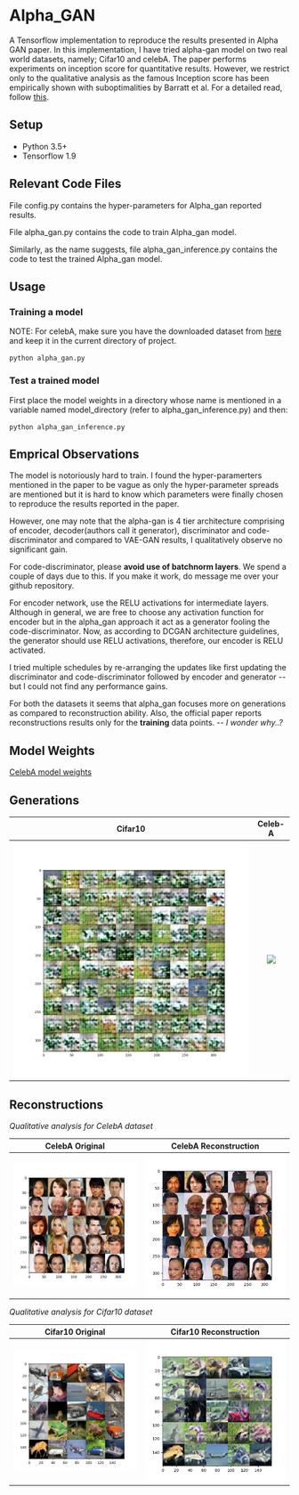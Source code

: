 # Alpha_GAN
A Tensorflow implementation to reproduce the results presented in Alpha GAN paper. In this implementation, I have tried alpha-gan model on two real world datasets, namely; Cifar10 and celebA. The paper performs experiments on inception score for quantitative results. However, we restrict only to the qualitative analysis as the famous Inception score has been empirically shown with suboptimalities by Barratt et al. For a detailed read, follow [this](https://arxiv.org/abs/1801.01973).

## Setup
* Python 3.5+
* Tensorflow 1.9

## Relevant Code Files

File config.py contains the hyper-parameters for Alpha_gan reported results.

File alpha_gan.py contains the code to train Alpha_gan model.

Similarly, as the name suggests, file alpha_gan_inference.py contains the code to test the trained Alpha_gan model.

## Usage
### Training a model
NOTE: For celebA, make sure you have the downloaded dataset from [here](http://mmlab.ie.cuhk.edu.hk/projects/CelebA.html) and keep it in the current directory of project.
```
python alpha_gan.py
```
### Test a trained model 
 
First place the model weights in a directory whose name is mentioned in a variable named model_directory (refer to alpha_gan_inference.py) and then:
```
python alpha_gan_inference.py 
```
## Emprical Observations

The model is notoriously hard to train. I found the hyper-paramerters mentioned in the paper to be vague as only the hyper-parameter spreads are mentioned but it is hard to know which parameters were finally chosen to reproduce the results reported in the paper.

However, one may note that the alpha-gan is 4 tier architecture comprising of encoder, decoder(authors call it generator), discriminator and code-discriminator and compared to VAE-GAN results, I qualitatively observe no significant gain.

For code-discriminator, please **avoid use of batchnorm layers**. We spend a couple of days due to this. If you make it work, do message me over your github repository.

For encoder network, use the RELU activations for intermediate layers. Although in general, we are free to choose any activation function for encoder but in the alpha_gan approach it act as a generator fooling the code-discriminator. Now, as according to DCGAN architecture guidelines, the generator should use RELU activations, therefore, our encoder is RELU activated.

I tried multiple schedules by re-arranging the updates like first updating the discriminator and code-discriminator followed by encoder and generator -- but I could not find any performance gains. 

For both the datasets it seems that alpha_gan focuses more on generations as compared to reconstruction ability. Also, the official paper reports reconstructions results only for the **training** data points. -- *I wonder why..?*

## Model Weights
[CelebA model weights](https://drive.google.com/drive/folders/1PMCN8DQsbWh6q-LNZihcflPvu_I62tnW?usp=sharing)

## Generations

Cifar10            |  Celeb-A
:-------------------------:|:-------------------------: 
![](https://github.com/PrateekMunjal/Alpha_GAN/blob/master/cifar10/generations-cifar.gif)  |  ![](https://github.com/PrateekMunjal/Alpha_GAN/blob/master/celebA/generations-celeba.gif)

## Reconstructions
*Qualitative analysis for CelebA dataset*

CelebA Original            |  CelebA Reconstruction
:-------------------------:|:-------------------------: 
![](https://github.com/PrateekMunjal/Alpha_GAN/blob/master/celebA/op/orig-img-10.png)  |  ![](https://github.com/PrateekMunjal/Alpha_GAN/blob/master/celebA/op/recons-img-10.png)
  
*Qualitative analysis for Cifar10 dataset*

Cifar10 Original            |  Cifar10 Reconstruction
  :-------------------------:|:-------------------------: 
  ![](https://github.com/PrateekMunjal/Alpha_GAN/blob/master/cifar10/op/orig-img-20.png)  |  ![](https://github.com/PrateekMunjal/Alpha_GAN/blob/master/cifar10/op/recons-img-20.png)
